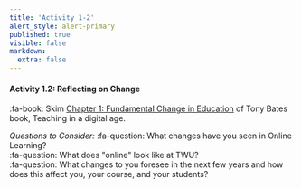 ```yaml
---
title: 'Activity 1-2'
alert_style: alert-primary
published: true
visible: false
markdown:
  extra: false
---
```


#### Activity 1.2: Reflecting on Change

:fa-book: Skim [Chapter 1: Fundamental Change in Education](https://pressbooks.bccampus.ca/teachinginadigitalagev2/part/chapter-1-fundamental-change-in-education/) of Tony Bates book, Teaching in a digital age.


*Questions to Consider:*
:fa-question: What changes have you seen in Online Learning?  
:fa-question: What does "online" look like at TWU?  
:fa-question: What changes to you foresee in the next few years and how does this affect you, your course, and your students?  
